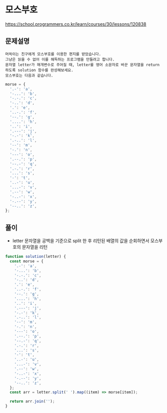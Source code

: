 # 모스부호

https://school.programmers.co.kr/learn/courses/30/lessons/120838

## 문제설명

```
머쓱이는 친구에게 모스부호를 이용한 편지를 받았습니다.
그냥은 읽을 수 없어 이를 해독하는 프로그램을 만들려고 합니다.
문자열 letter가 매개변수로 주어질 때, letter를 영어 소문자로 바꾼 문자열을 return 하도록 solution 함수를 완성해보세요.
모스부호는 다음과 같습니다.
```

```javascript
morse = {
  '.-': 'a',
  '-...': 'b',
  '-.-.': 'c',
  '-..': 'd',
  '.': 'e',
  '..-.': 'f',
  '--.': 'g',
  '....': 'h',
  '..': 'i',
  '.---': 'j',
  '-.-': 'k',
  '.-..': 'l',
  '--': 'm',
  '-.': 'n',
  '---': 'o',
  '.--.': 'p',
  '--.-': 'q',
  '.-.': 'r',
  '...': 's',
  '-': 't',
  '..-': 'u',
  '...-': 'v',
  '.--': 'w',
  '-..-': 'x',
  '-.--': 'y',
  '--..': 'z',
};
```

## 풀이

- letter 문자열을 공백을 기준으로 split 한 후 리턴된 배열의 값을 순회하면서 모스부호의 문자열을 리턴

```javascript
function solution(letter) {
  const morse = {
    '.-': 'a',
    '-...': 'b',
    '-.-.': 'c',
    '-..': 'd',
    '.': 'e',
    '..-.': 'f',
    '--.': 'g',
    '....': 'h',
    '..': 'i',
    '.---': 'j',
    '-.-': 'k',
    '.-..': 'l',
    '--': 'm',
    '-.': 'n',
    '---': 'o',
    '.--.': 'p',
    '--.-': 'q',
    '.-.': 'r',
    '...': 's',
    '-': 't',
    '..-': 'u',
    '...-': 'v',
    '.--': 'w',
    '-..-': 'x',
    '-.--': 'y',
    '--..': 'z',
  };
  const arr = letter.split(' ').map((item) => morse[item]);

  return arr.join('');
}
```
